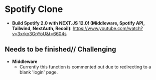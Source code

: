 # Spotify Clone
- **Build Spotify 2.0 with NEXT.JS 12.0! (Middleware, Spotify API, Tailwind, NextAuth, Recoil)**: https://www.youtube.com/watch?v=3xrko3GpYoU&t=6604s

## Needs to be finished// Challenging
- **Middleware** 
  - Currently this function is commented out due to redirecting to a blank 'login' page.
